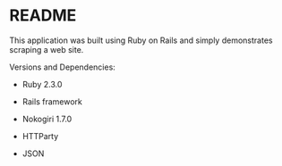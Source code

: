 # README

This application was built using Ruby on Rails and simply demonstrates scraping a web site.

Versions and Dependencies:

* Ruby 2.3.0

* Rails framework

* Nokogiri 1.7.0

* HTTParty

* JSON

